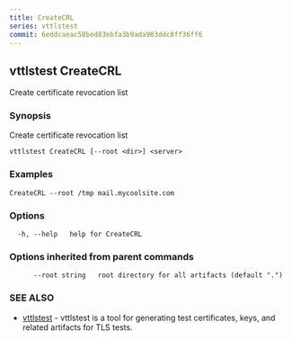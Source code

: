```yaml
---
title: CreateCRL
series: vttlstest
commit: 6eddcaeac58bed83ebfa3b9ada903ddc8ff36ff6
---
```

## vttlstest CreateCRL

Create certificate revocation list

### Synopsis

Create certificate revocation list

```
vttlstest CreateCRL [--root <dir>] <server>
```

### Examples

```
CreateCRL --root /tmp mail.mycoolsite.com
```

### Options

```
  -h, --help   help for CreateCRL
```

### Options inherited from parent commands

```
      --root string   root directory for all artifacts (default ".")
```

### SEE ALSO

* [vttlstest](../)	 - vttlstest is a tool for generating test certificates, keys, and related artifacts for TLS tests.

